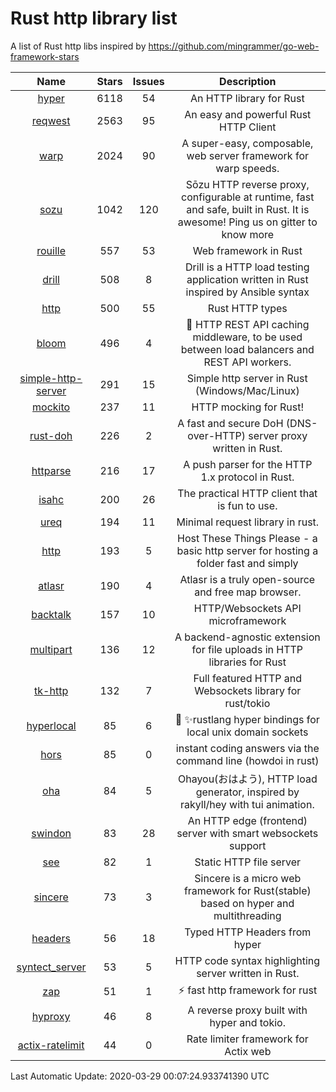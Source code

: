 # Rust http library list

A list of Rust http libs inspired by https://github.com/mingrammer/go-web-framework-stars


|Name|Stars|Issues|Description|
|:--:|:---:|:--:|:----:|
|[hyper](https://github.com/hyperium/hyper)|6118|54|An HTTP library for Rust|
|[reqwest](https://github.com/seanmonstar/reqwest)|2563|95|An easy and powerful Rust HTTP Client|
|[warp](https://github.com/seanmonstar/warp)|2024|90|A super-easy, composable, web server framework for warp speeds.|
|[sozu](https://github.com/sozu-proxy/sozu)|1042|120|Sōzu HTTP reverse proxy, configurable at runtime, fast and safe, built in Rust. It is awesome! Ping us on gitter to know more|
|[rouille](https://github.com/tomaka/rouille)|557|53|Web framework in Rust|
|[drill](https://github.com/fcsonline/drill)|508|8|Drill is a HTTP load testing application written in Rust  inspired by Ansible syntax|
|[http](https://github.com/hyperium/http)|500|55|Rust HTTP types|
|[bloom](https://github.com/valeriansaliou/bloom)|496|4|:cherry_blossom: HTTP REST API caching middleware, to be used between load balancers and REST API workers.|
|[simple-http-server](https://github.com/TheWaWaR/simple-http-server)|291|15|Simple http server in Rust (Windows/Mac/Linux)|
|[mockito](https://github.com/lipanski/mockito)|237|11|HTTP mocking for Rust!|
|[rust-doh](https://github.com/jedisct1/rust-doh)|226|2|A fast and secure DoH (DNS-over-HTTP) server proxy written in Rust.|
|[httparse](https://github.com/seanmonstar/httparse)|216|17|A push parser for the HTTP 1.x protocol in Rust.|
|[isahc](https://github.com/sagebind/isahc)|200|26|The practical HTTP client that is fun to use.|
|[ureq](https://github.com/algesten/ureq)|194|11|Minimal request library in rust.|
|[http](https://github.com/thecoshman/http)|193|5|Host These Things Please - a basic http server for hosting a folder fast and simply|
|[atlasr](https://github.com/atlasr-org/atlasr)|190|4|Atlasr is a truly open-source and free map browser.|
|[backtalk](https://github.com/lord/backtalk)|157|10|HTTP/Websockets API microframework|
|[multipart](https://github.com/abonander/multipart)|136|12|A backend-agnostic extension for file uploads in HTTP libraries for Rust|
|[tk-http](https://github.com/swindon-rs/tk-http)|132|7|Full featured HTTP and Websockets library for rust/tokio|
|[hyperlocal](https://github.com/softprops/hyperlocal)|85|6|🔌 ✨rustlang hyper bindings for local unix domain sockets|
|[hors](https://github.com/WindSoilder/hors)|85|0|instant coding answers via the command line (howdoi in rust)|
|[oha](https://github.com/hatoo/oha)|84|5|Ohayou(おはよう), HTTP load generator, inspired by rakyll/hey with tui animation.|
|[swindon](https://github.com/swindon-rs/swindon)|83|28|An HTTP edge (frontend) server with smart websockets support|
|[see](https://github.com/wyhaya/see)|82|1|Static HTTP file server|
|[sincere](https://github.com/danclive/sincere)|73|3|Sincere is a micro web framework for Rust(stable) based on hyper and multithreading|
|[headers](https://github.com/hyperium/headers)|56|18|Typed HTTP Headers from hyper|
|[syntect_server](https://github.com/sourcegraph/syntect_server)|53|5|HTTP code syntax highlighting server written in Rust.|
|[zap](https://github.com/oltdaniel/zap)|51|1|:zap: fast http framework for rust|
|[hyproxy](https://github.com/moosingin3space/hyproxy)|46|8|A reverse proxy built with hyper and tokio.|
|[actix-ratelimit](https://github.com/TerminalWitchcraft/actix-ratelimit)|44|0|Rate limiter framework for Actix web|

Last Automatic Update: 2020-03-29 00:07:24.933741390 UTC
